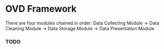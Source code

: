 # OVD Framework

There are four modules chained in order: Data Collecting Module -> Data Cleaning Module -> Data Storage Module -> Data Presentation Module


### TODO

